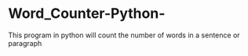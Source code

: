 # Word_Counter-Python-
This program in python will count the number of words in a sentence or paragraph
